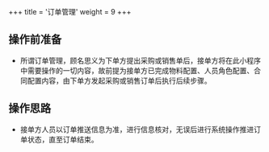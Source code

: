 +++
title = '订单管理'
weight = 9
+++
## 操作前准备
* 所谓订单管理，顾名思义为下单方提出采购或销售单后，接单方将在此小程序中需要操作的一切内容，故前提为接单方已完成物料配置、人员角色配置、合同配置内容，由下单方发起采购或销售订单后执行后续步骤。
## 操作思路
* 接单方人员以订单推送信息为准，进行信息核对，无误后进行系统操作推进订单状态，直至订单结束。